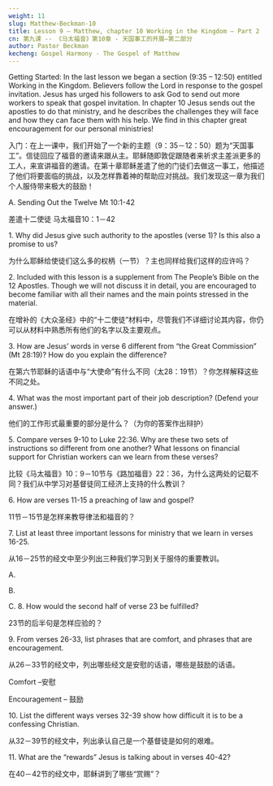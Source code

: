 ```yaml
---
weight: 11
slug: Matthew-Beckman-10
title: Lesson 9 – Matthew, chapter 10 Working in the Kingdom – Part 2
cn: 第九课 -- 《马太福音》第10章 - 天国事工的开展—第二部分
author: Pastor Beckman
kecheng: Gospel Harmony - The Gospel of Matthew
---
```



Getting Started: In the last lesson we began a section (9:35 – 12:50) entitled Working in the Kingdom. Believers follow the Lord in response to the gospel invitation. Jesus has urged his followers to ask God to send out more workers to speak that gospel invitation. In chapter 10 Jesus sends out the apostles to do that ministry, and he describes the challenges they will face and how they can face them with his help. We find in this chapter great encouragement for our personal ministries!

入门：在上一课中，我们开始了一个新的主题（9：35－12：50）题为“天国事工”。信徒回应了福音的邀请来跟从主。耶稣随即敦促跟随者来祈求主差派更多的工人，来宣讲福音的邀请。在第十章耶稣差遣了他的门徒们去做这一事工，他描述了他们将要面临的挑战，以及怎样靠着神的帮助应对挑战。我们发现这一章为我们个人服侍带来极大的鼓励！

A. Sending Out the Twelve Mt 10:1-42

差遣十二使徒 马太福音10：1－42

1\. Why did Jesus give such authority to the apostles (verse 1)? Is this also a promise to us?

为什么耶稣给使徒们这么多的权柄（一节）？主也同样给我们这样的应许吗？

2\. Included with this lesson is a supplement from The People’s Bible on the 12 Apostles. Though we will not discuss it in detail, you are encouraged to become familiar with all their names and the main points stressed in the material.

在增补的《大众圣经》中的“十二使徒”材料中，尽管我们不详细讨论其内容，你仍可以从材料中熟悉所有他们的名字以及主要观点。

3\. How are Jesus’ words in verse 6 different from “the Great Commission” (Mt 28:19)? How do you explain the difference?

在第六节耶稣的话语中与“大使命”有什么不同（太28：19节）？你怎样解释这些不同之处。

4\. What was the most important part of their job description? (Defend your answer.)
     
 他们的工作形式最重要的部分是什么？（为你的答案作出辩护）

5\. Compare verses 9-10 to Luke 22:36. Why are these two sets of instructions so different from one another? What lessons on financial support for Christian workers can we learn from these verses?
    
比较《马太福音》10：9－10节与《路加福音》22：36，为什么这两处的记载不同？我们从中学习对基督徒同工经济上支持的什么教训？

6\. How are verses 11-15 a preaching of law and gospel?

11节－15节是怎样来教导律法和福音的？

7\. List at least three important lessons for ministry that we learn in verses 16-25.
     
 从16－25节的经文中至少列出三种我们学习到关于服侍的重要教训。
    
 A.
     
 B.
     
 C.
8. How would the second half of verse 23 be fulfilled?

23节的后半句是怎样应验的？

9\. From verses 26-33, list phrases that are comfort, and phrases that are encouragement.

从26－33节的经文中，列出哪些经文是安慰的话语，哪些是鼓励的话语。

Comfort –安慰

Encouragement – 鼓励

10\. List the different ways verses 32-39 show how difficult it is to be a confessing Christian.

从32－39节的经文中，列出承认自己是一个基督徒是如何的艰难。

11\. What are the “rewards” Jesus is talking about in verses 40-42?

在40－42节的经文中，耶稣讲到了哪些“赏赐”？
